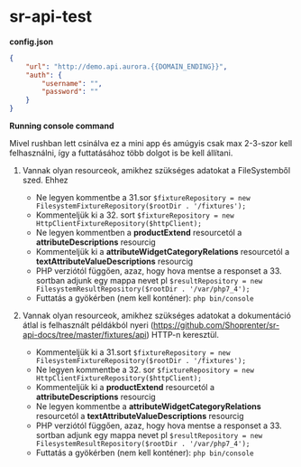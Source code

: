# sr-api-test

**config.json**
```json
{
    "url": "http://demo.api.aurora.{{DOMAIN_ENDING}}",
    "auth": {
        "username": "",
        "password": ""
    }
}
```

**Running console command**

Mivel rushban lett csinálva ez a mini app és amúgyis csak max 2-3-szor kell felhasználni, így a futtatásához több dolgot is be kell állítani.

1. Vannak olyan resourceok, amikhez szükséges adatokat a FileSystemből szed. Ehhez

    - Ne legyen kommentbe a 31.sor `$fixtureRepository = new FilesystemFixtureRepository($rootDir . '/fixtures');`
    - Kommenteljük ki a 32. sort `$fixtureRepository = new HttpClientFixtureRepository($httpClient);`
    - Ne legyen kommentben a **productExtend** resourcetól a **attributeDescriptions** resourcig
    - Kommenteljük ki a **attributeWidgetCategoryRelations** resourcetól a **textAttributeValueDescriptions** resourcig
    - PHP verziótól függően, azaz, hogy hova mentse a responset a 33. sortban adjunk egy mappa nevet pl `$resultRepository = new FilesystemResultRepository($rootDir . '/var/php7_4');`
    - Futtatás a gyökérben (nem kell konténer): `php bin/console`

2. Vannak olyan resourceok, amikhez szükséges adatokat a dokumentáció átlal is felhasznált példákból nyeri (https://github.com/Shoprenter/sr-api-docs/tree/master/fixtures/api) HTTP-n keresztül.

    - Kommenteljük ki a 31.sort `$fixtureRepository = new FilesystemFixtureRepository($rootDir . '/fixtures');`
    - Ne legyen kommentbe a 32. sor `$fixtureRepository = new HttpClientFixtureRepository($httpClient);`
    - Kommenteljük ki a **productExtend** resourcetól a **attributeDescriptions** resourcig
    - Ne legyen kommentbe a **attributeWidgetCategoryRelations** resourcetól a **textAttributeValueDescriptions** resourcig
    - PHP verziótól függően, azaz, hogy hova mentse a responset a 33. sortban adjunk egy mappa nevet pl `$resultRepository = new FilesystemResultRepository($rootDir . '/var/php7_4');`
    - Futtatás a gyökérben (nem kell konténer): `php bin/console`
